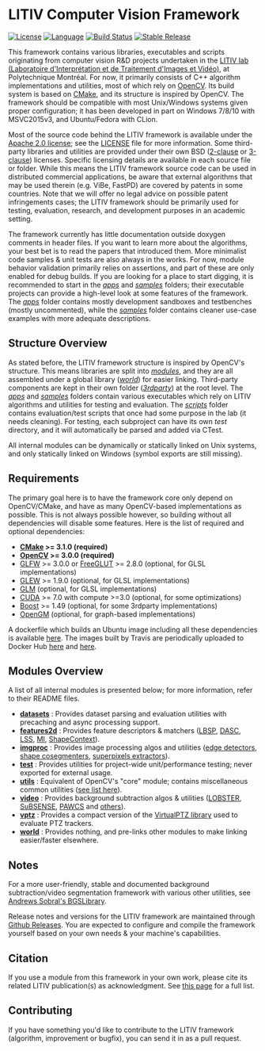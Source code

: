 LITIV Computer Vision Framework
===============================

[![License](https://img.shields.io/badge/license-Apache%202-green.svg)](https://tldrlegal.com/license/apache-license-2.0-(apache-2.0))
[![Language](https://img.shields.io/badge/lang-C%2B%2B14-f34b7d.svg)](http://en.cppreference.com/w/cpp/compiler_support)
[![Build Status](https://travis-ci.org/plstcharles/litiv.svg?branch=master)](https://travis-ci.org/plstcharles/litiv)
[![Stable Release](https://img.shields.io/github/release/plstcharles/litiv.svg)](https://github.com/plstcharles/litiv/releases)

This framework contains various libraries, executables and scripts originating from computer vision R&D projects undertaken in the [LITIV lab (Laboratoire d'Interprétation et de Traitement d'Images et Vidéo)](http://www.polymtl.ca/litiv/en/), at Polytechnique Montréal. For now, it primarily consists of C++ algorithm implementations and utilities, most of which rely on [OpenCV](http://opencv.org/). Its build system is based on [CMake](https://cmake.org/), and its structure is inspired by OpenCV. The framework should be compatible with most Unix/Windows systems given proper configuration; it has been developed in part on Windows 7/8/10 with MSVC2015v3, and Ubuntu/Fedora with CLion.

Most of the source code behind the LITIV framework is available under the [Apache 2.0 license](https://tldrlegal.com/license/apache-license-2.0-(apache-2.0)); see the [LICENSE](./LICENSE.txt) file for more information. Some third-party libraries and utilities are provided under their own BSD ([2-clause](https://tldrlegal.com/license/bsd-2-clause-license-(freebsd)) or [3-clause](https://tldrlegal.com/license/bsd-3-clause-license-(revised))) licenses. Specific licensing details are available in each source file or folder. While this means the LITIV framework source code can be used in distributed commercial applications, be aware that external algorithms that may be used therein (e.g. ViBe, FastPD) are covered by patents in some countries. Note that we will offer no legal advice on possible patent infringements cases; the LITIV framework should be primarily used for testing, evaluation, research, and development purposes in an academic setting.

The framework currently has little documentation outside doxygen comments in header files. If you want to learn more about the algorithms, your best bet is to read the papers that introduced them. More minimalist code samples & unit tests are also always in the works. For now, module behavior validation primarily relies on assertions, and part of these are only enabled for debug builds. If you are looking for a place to start digging, it is recommended to start in the [*apps*](./apps/) and [*samples*](./samples/) folders; their executable projects can provide a high-level look at some features of the framework. The [*apps*](./apps/) folder contains mostly development sandboxes and testbenches (mostly uncommented), while the [*samples*](./samples/) folder contains cleaner use-case examples with more adequate descriptions.

Structure Overview
------------------
As stated before, the LITIV framework structure is inspired by OpenCV's structure. This means libraries are split into [*modules*](./modules/), and they are all assembled under a global library ([*world*](./modules/world/)) for easier linking. Third-party components are kept in their own folder ([*3rdparty*](./3rdparty/)) at the root level. The [*apps*](./apps/) and [*samples*](./samples/) folders contain various executables which rely on LITIV algorithms and utilities for testing and evaluation. The [*scripts*](./scripts/) folder contains evaluation/test scripts that once had some purpose in the lab (it needs cleaning). For testing, each subproject can have its own *test* directory, and it will automatically be parsed and added via CTest.

All internal modules can be dynamically or statically linked on Unix systems, and only statically linked on Windows (symbol exports are still missing).

Requirements
------------

The primary goal here is to have the framework core only depend on OpenCV/CMake, and have as many OpenCV-based implementations as possible. This is not always possible however, so building without all dependencies will disable some features. Here is the list of required and optional dependencies:

* **[CMake](https://cmake.org/) >= 3.1.0 (required)**
* **[OpenCV](http://opencv.org/) >= 3.0.0 (required)**
* [GLFW](http://www.glfw.org/) >= 3.0.0 or [FreeGLUT](http://freeglut.sourceforge.net/) >= 2.8.0 (optional, for GLSL implementations)
* [GLEW](http://glew.sourceforge.net/) >= 1.9.0 (optional, for GLSL implementations)
* [GLM](http://glm.g-truc.net/) (optional, for GLSL implementations)
* [CUDA](https://developer.nvidia.com/cuda-toolkit) >= 7.0 with compute >=3.0 (optional, for some optimizations)
* [Boost](http://www.boost.org/) >= 1.49 (optional, for some 3rdparty implementations)
* [OpenGM](https://github.com/plstcharles/opengm) (optional, for graph-based implementations)

A dockerfile which builds an Ubuntu image including all these dependencies is available [here](./Dockerfile). The images built by Travis are periodically uploaded to Docker Hub [here](https://hub.docker.com/r/plstcharles/litiv-base/) and [here](https://hub.docker.com/r/plstcharles/litiv/).

Modules Overview
----------------

A list of all internal modules is presented below; for more information, refer to their README files.

* [**datasets**](./modules/datasets/) : Provides dataset parsing and evaluation utilities with precaching and async processing support.
* [**features2d**](./modules/features2d/) : Provides feature descriptors & matchers ([LBSP](./modules/features2d/include/litiv/features2d/LBSP.hpp), [DASC](./modules/features2d/include/litiv/features2d/DASC.hpp), [LSS](./modules/features2d/include/litiv/features2d/LSS.hpp), [MI](./modules/features2d/include/litiv/features2d/MI.hpp), [ShapeContext](./modules/features2d/include/litiv/features2d/SC.hpp)).
* [**imgproc**](./modules/imgproc/) : Provides image processing algos and utilities ([edge detectors](./modules/imgproc/include/litiv/imgproc/EdgeDetectorLBSP.hpp), [shape cosegmenters](./modules/imgproc/include/litiv/imgproc/ForegroundStereoMatcher.hpp), [superpixels extractors](./modules/imgproc/include/litiv/imgproc/SLIC.hpp)).
* [**test**](./modules/test/) : Provides utilities for project-wide unit/performance testing; never exported for external usage.
* [**utils**](./modules/utils/) : Equivalent of OpenCV's "core" module; contains miscellaneous common utilities ([see list here](./modules/utils/README.md)).
* [**video**](./modules/video/) : Provides background subtraction algos & utilities ([LOBSTER](./modules/video/include/litiv/video/BackgroundSubtractorLOBSTER.hpp), [SuBSENSE](./modules/video/include/litiv/video/BackgroundSubtractorSuBSENSE.hpp), [PAWCS](./modules/video/include/litiv/video/BackgroundSubtractorPAWCS.hpp) and [others](./modules/video/include/litiv/video/)).
* [**vptz**](./modules/vptz/) : Provides a compact version of the [VirtualPTZ library](https://bitbucket.org/pierre_luc_st_charles/virtualptz_standalone) used to evaluate PTZ trackers.
* [**world**](./modules/world/) : Provides nothing, and pre-links other modules to make linking easier/faster elsewhere.

Notes
-----
For a more user-friendly, stable and documented background subtraction/video segmentation framework with various other utilities, see [Andrews Sobral's BGSLibrary](https://github.com/andrewssobral/bgslibrary).

Release notes and versions for the LITIV framework are maintained through [Github Releases](https://github.com/plstcharles/litiv/releases). You are expected to configure and compile the framework yourself based on your own needs & your machine's capabilities.

Citation
--------
If you use a module from this framework in your own work, please cite its related LITIV publication(s) as acknowledgment. See [this page](http://www.polymtl.ca/litiv/pub/index.php) for a full list.

Contributing
------------
If you have something you'd like to contribute to the LITIV framework (algorithm, improvement or bugfix), you can send it in as a pull request.
